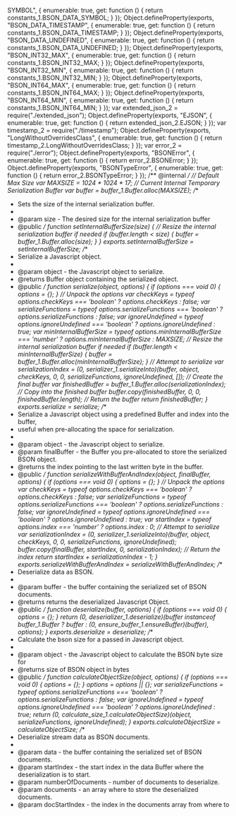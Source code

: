 SYMBOL", { enumerable: true, get: function () { return constants_1.BSON_DATA_SYMBOL; } });
Object.defineProperty(exports, "BSON_DATA_TIMESTAMP", { enumerable: true, get: function () { return constants_1.BSON_DATA_TIMESTAMP; } });
Object.defineProperty(exports, "BSON_DATA_UNDEFINED", { enumerable: true, get: function () { return constants_1.BSON_DATA_UNDEFINED; } });
Object.defineProperty(exports, "BSON_INT32_MAX", { enumerable: true, get: function () { return constants_1.BSON_INT32_MAX; } });
Object.defineProperty(exports, "BSON_INT32_MIN", { enumerable: true, get: function () { return constants_1.BSON_INT32_MIN; } });
Object.defineProperty(exports, "BSON_INT64_MAX", { enumerable: true, get: function () { return constants_1.BSON_INT64_MAX; } });
Object.defineProperty(exports, "BSON_INT64_MIN", { enumerable: true, get: function () { return constants_1.BSON_INT64_MIN; } });
var extended_json_2 = require("./extended_json");
Object.defineProperty(exports, "EJSON", { enumerable: true, get: function () { return extended_json_2.EJSON; } });
var timestamp_2 = require("./timestamp");
Object.defineProperty(exports, "LongWithoutOverridesClass", { enumerable: true, get: function () { return timestamp_2.LongWithoutOverridesClass; } });
var error_2 = require("./error");
Object.defineProperty(exports, "BSONError", { enumerable: true, get: function () { return error_2.BSONError; } });
Object.defineProperty(exports, "BSONTypeError", { enumerable: true, get: function () { return error_2.BSONTypeError; } });
/** @internal */
// Default Max Size
var MAXSIZE = 1024 * 1024 * 17;
// Current Internal Temporary Serialization Buffer
var buffer = buffer_1.Buffer.alloc(MAXSIZE);
/**
 * Sets the size of the internal serialization buffer.
 *
 * @param size - The desired size for the internal serialization buffer
 * @public
 */
function setInternalBufferSize(size) {
    // Resize the internal serialization buffer if needed
    if (buffer.length < size) {
        buffer = buffer_1.Buffer.alloc(size);
    }
}
exports.setInternalBufferSize = setInternalBufferSize;
/**
 * Serialize a Javascript object.
 *
 * @param object - the Javascript object to serialize.
 * @returns Buffer object containing the serialized object.
 * @public
 */
function serialize(object, options) {
    if (options === void 0) { options = {}; }
    // Unpack the options
    var checkKeys = typeof options.checkKeys === 'boolean' ? options.checkKeys : false;
    var serializeFunctions = typeof options.serializeFunctions === 'boolean' ? options.serializeFunctions : false;
    var ignoreUndefined = typeof options.ignoreUndefined === 'boolean' ? options.ignoreUndefined : true;
    var minInternalBufferSize = typeof options.minInternalBufferSize === 'number' ? options.minInternalBufferSize : MAXSIZE;
    // Resize the internal serialization buffer if needed
    if (buffer.length < minInternalBufferSize) {
        buffer = buffer_1.Buffer.alloc(minInternalBufferSize);
    }
    // Attempt to serialize
    var serializationIndex = (0, serializer_1.serializeInto)(buffer, object, checkKeys, 0, 0, serializeFunctions, ignoreUndefined, []);
    // Create the final buffer
    var finishedBuffer = buffer_1.Buffer.alloc(serializationIndex);
    // Copy into the finished buffer
    buffer.copy(finishedBuffer, 0, 0, finishedBuffer.length);
    // Return the buffer
    return finishedBuffer;
}
exports.serialize = serialize;
/**
 * Serialize a Javascript object using a predefined Buffer and index into the buffer,
 * useful when pre-allocating the space for serialization.
 *
 * @param object - the Javascript object to serialize.
 * @param finalBuffer - the Buffer you pre-allocated to store the serialized BSON object.
 * @returns the index pointing to the last written byte in the buffer.
 * @public
 */
function serializeWithBufferAndIndex(object, finalBuffer, options) {
    if (options === void 0) { options = {}; }
    // Unpack the options
    var checkKeys = typeof options.checkKeys === 'boolean' ? options.checkKeys : false;
    var serializeFunctions = typeof options.serializeFunctions === 'boolean' ? options.serializeFunctions : false;
    var ignoreUndefined = typeof options.ignoreUndefined === 'boolean' ? options.ignoreUndefined : true;
    var startIndex = typeof options.index === 'number' ? options.index : 0;
    // Attempt to serialize
    var serializationIndex = (0, serializer_1.serializeInto)(buffer, object, checkKeys, 0, 0, serializeFunctions, ignoreUndefined);
    buffer.copy(finalBuffer, startIndex, 0, serializationIndex);
    // Return the index
    return startIndex + serializationIndex - 1;
}
exports.serializeWithBufferAndIndex = serializeWithBufferAndIndex;
/**
 * Deserialize data as BSON.
 *
 * @param buffer - the buffer containing the serialized set of BSON documents.
 * @returns returns the deserialized Javascript Object.
 * @public
 */
function deserialize(buffer, options) {
    if (options === void 0) { options = {}; }
    return (0, deserializer_1.deserialize)(buffer instanceof buffer_1.Buffer ? buffer : (0, ensure_buffer_1.ensureBuffer)(buffer), options);
}
exports.deserialize = deserialize;
/**
 * Calculate the bson size for a passed in Javascript object.
 *
 * @param object - the Javascript object to calculate the BSON byte size for
 * @returns size of BSON object in bytes
 * @public
 */
function calculateObjectSize(object, options) {
    if (options === void 0) { options = {}; }
    options = options || {};
    var serializeFunctions = typeof options.serializeFunctions === 'boolean' ? options.serializeFunctions : false;
    var ignoreUndefined = typeof options.ignoreUndefined === 'boolean' ? options.ignoreUndefined : true;
    return (0, calculate_size_1.calculateObjectSize)(object, serializeFunctions, ignoreUndefined);
}
exports.calculateObjectSize = calculateObjectSize;
/**
 * Deserialize stream data as BSON documents.
 *
 * @param data - the buffer containing the serialized set of BSON documents.
 * @param startIndex - the start index in the data Buffer where the deserialization is to start.
 * @param numberOfDocuments - number of documents to deserialize.
 * @param documents - an array where to store the deserialized documents.
 * @param docStartIndex - the index in the documents array from where to 